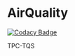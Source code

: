 # AirQuality

[![Codacy Badge](https://api.codacy.com/project/badge/Grade/9ed6320d4d0340679e2bf79d75287613)](https://app.codacy.com/gh/freddavo/AirQuality?utm_source=github.com&utm_medium=referral&utm_content=freddavo/AirQuality&utm_campaign=Badge_Grade_Settings)

TPC-TQS
